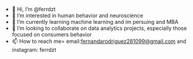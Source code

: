 - 👋 Hi, I’m @ferrdzt
- 👀 I’m interested in human behavior and neuroscience
- 🌱 I’m currently learning machine learning and im persuing and MBA
- 💞️ I’m looking to collaborate on data analytics projects, especially those focused on consumers behavior
- 📫 How to reach me= email:fernandarodriguez281099@gmail.com and instagram: ferrdzt

<!---
ferrdzt/ferrdzt is a ✨ special ✨ repository because its `README.md` (this file) appears on your GitHub profile.
You can click the Preview link to take a look at your changes.
--->
